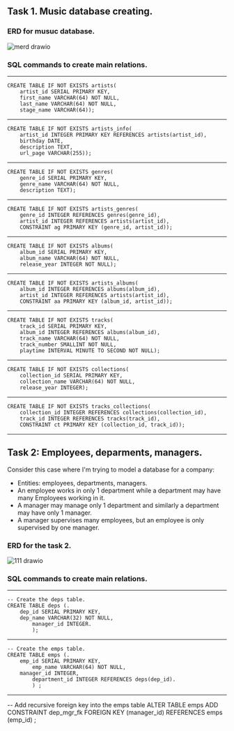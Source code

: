 ## Task 1. Music database creating.

### ERD for musuc database.

![merd drawio](https://user-images.githubusercontent.com/95244436/169039402-a54f3e91-0e1e-4eba-949d-68c1392dce03.png)



### SQL commands to create main relations.

***

    CREATE TABLE IF NOT EXISTS artists(  
        artist_id SERIAL PRIMARY KEY,  
        first_name VARCHAR(64) NOT NULL,  
        last_name VARCHAR(64) NOT NULL,  
        stage_name VARCHAR(64));  

***

    CREATE TABLE IF NOT EXISTS artists_info(  
	    artist_id INTEGER PRIMARY KEY REFERENCES artists(artist_id),  
	    birthday DATE,  
	    description TEXT,  
	    url_page VARCHAR(255));  

***
    
    CREATE TABLE IF NOT EXISTS genres(  
        genre_id SERIAL PRIMARY KEY,  
        genre_name VARCHAR(64) NOT NULL,  
        description TEXT);  

***

    CREATE TABLE IF NOT EXISTS artists_genres(  
        genre_id INTEGER REFERENCES genres(genre_id),  
        artist_id INTEGER REFERENCES artists(artist_id),  
        CONSTRAINT ag PRIMARY KEY (genre_id, artist_id));  

***

    CREATE TABLE IF NOT EXISTS albums(  
        album_id SERIAL PRIMARY KEY,  
        album_name VARCHAR(64) NOT NULL,   
        release_year INTEGER NOT NULL);  

***

    CREATE TABLE IF NOT EXISTS artists_albums(  
        album_id INTEGER REFERENCES albums(album_id),  
        artist_id INTEGER REFERENCES artists(artist_id),  
        CONSTRAINT aa PRIMARY KEY (album_id, artist_id));  

***

    CREATE TABLE IF NOT EXISTS tracks(  
        track_id SERIAL PRIMARY KEY,  
        album_id INTEGER REFERENCES albums(album_id),  
        track_name VARCHAR(64) NOT NULL,   
        track_number SMALLINT NOT NULL,  
        playtime INTERVAL MINUTE TO SECOND NOT NULL);  

***

    CREATE TABLE IF NOT EXISTS collections(  
        collection_id SERIAL PRIMARY KEY,  
        collection_name VARCHAR(64) NOT NULL,  
        release_year INTEGER);  

***

    CREATE TABLE IF NOT EXISTS tracks_collections(  
        collection_id INTEGER REFERENCES collections(collection_id),  
        track_id INTEGER REFERENCES tracks(track_id),  
        CONSTRAINT ct PRIMARY KEY (collection_id, track_id));  

***

## Task 2: Employees, deparments, managers.

Consider this case where I'm trying to model a database for a company:<br>
- Entities: employees, departments, managers.
- An employee works in only 1 department while a department may have many Employees working in it.
- A manager may manage only 1 department and similarly a department may have only 1 manager.
- A manager supervises many employees, but an employee is only supervised by one manager.
 
 ### ERD for the task 2.
 
 ![111 drawio](https://user-images.githubusercontent.com/95244436/169483762-206e86d0-31d0-48f0-bd43-d0834bc9ee13.png)

### SQL commands to create main relations.

***

	-- Create the deps table. 
	CREATE TABLE deps (. 
		dep_id SERIAL PRIMARY KEY,  
		dep_name VARCHAR(32) NOT NULL,  
	    	manager_id INTEGER. 
	    	);  

***

	-- Create the emps table. 
	CREATE TABLE emps (. 
		emp_id SERIAL PRIMARY KEY,  
	    	emp_name VARCHAR(64) NOT NULL,  
		manager_id INTEGER,  
	    	department_id INTEGER REFERENCES deps(dep_id). 
	    	) ;  

***

-- Add recursive foreign key into the emps table
ALTER TABLE emps
ADD CONSTRAINT dep_mgr_fk
	FOREIGN KEY (manager_id)
    REFERENCES emps (emp_id)
    ;
 
